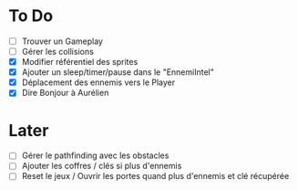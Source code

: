 # To Do

- [ ] Trouver un Gameplay
- [ ] Gérer les collisions
- [x] Modifier référentiel des sprites
- [x] Ajouter un sleep/timer/pause dans le "EnnemiIntel"
- [x] Déplacement des ennemis vers le Player
- [x] Dire Bonjour à Aurélien

# Later

- [ ] Gérer le pathfinding avec les obstacles
- [ ] Ajouter les coffres / clés si plus d'ennemis
- [ ] Reset le jeux / Ouvrir les portes quand plus d'ennemis et clé récupérée
